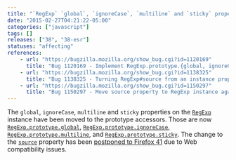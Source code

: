 ```yaml
---
title: "`RegExp` `global`, `ignoreCase`, `multiline` and `sticky` properties are now prototype accessor properties"
date: "2015-02-27T04:21:22-05:00"
categories: ["javascript"]
tags: []
releases: ["38", "38-esr"]
statuses: "affecting"
references:
    - url: "https://bugzilla.mozilla.org/show_bug.cgi?id=1120169"
      title: "Bug 1120169 - Implement RegExp.prototype.{global, ignoreCase, multiline, source, sticky, unicode}"
    - url: "https://bugzilla.mozilla.org/show_bug.cgi?id=1138325"
      title: "Bug 1138325 - Turning RegExp#source from an instance property into an accessor breaks ClojureScript apps"
    - url: "https://bugzilla.mozilla.org/show_bug.cgi?id=1150297"
      title: "Bug 1150297 - Move source property to RegExp instance again."
---
```

The `global`, `ignoreCase`, `multiline` and `sticky` properties on the [`RegExp`](https://developer.mozilla.org/docs/Web/JavaScript/Reference/Global_Objects/RegExp) instance have been moved to the prototype accessors. Those are now [`RegExp.prototype.global`](https://developer.mozilla.org/docs/Web/JavaScript/Reference/Global_Objects/Regexp/global), [`RegExp.prototype.ignoreCase`](https://developer.mozilla.org/docs/Web/JavaScript/Reference/Global_Objects/Regexp/ignoreCase), [`RegExp.prototype.multiline`](https://developer.mozilla.org/docs/Web/JavaScript/Reference/Global_Objects/Regexp/multiline), and [`RegExp.prototype.sticky`](https://developer.mozilla.org/docs/Web/JavaScript/Reference/Global_Objects/Regexp/sticky). The change to the [`source`](https://developer.mozilla.org/docs/Web/JavaScript/Reference/Global_Objects/Regexp/source) property has been [postponed to Firefox 41](https://www.fxsitecompat.dev/en-CA/docs/2015/regexp-source-has-become-prototype-accessor-property/) due to Web compatibility issues.
